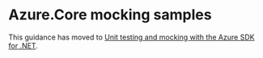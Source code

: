 # Azure.Core mocking samples

This guidance has moved to [Unit testing and mocking with the Azure SDK for .NET](https://learn.microsoft.com/dotnet/azure/sdk/unit-testing-mocking).
